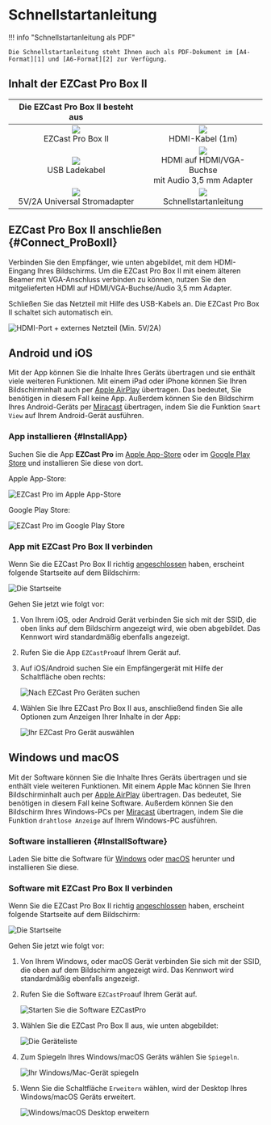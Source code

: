 # Schnellstartanleitung

!!! info "Schnellstartanleitung als PDF"
	
    Die Schnellstartanleitung steht Ihnen auch als PDF-Dokument im [A4-Format][1] und [A6-Format][2] zur Verfügung.

  [1]: https://download.stueber.de/doc/de/ezcastpro/schnellstartanleitungen/A4_BoxII.pdf
  [2]: https://download.stueber.de/doc/de/ezcastpro/schnellstartanleitungen/A6_BoxII.pdf

## Inhalt der EZCast Pro Box II

| Die EZCast Pro Box II besteht aus |   |
| :----: | :----: |
| ![](/assets/img/Contents.B10.png)<br>EZCast Pro Box II | ![](/assets/img/Contents_1M.HDMI.Cable.png) <br>HDMI-Kabel (1m) |
| ![](/assets/img/Contents_USB_Charger.png)<br>USB Ladekabel | ![](/assets/img/Contents.Adapter.png)<br>HDMI auf HDMI/VGA-Buchse<br>mit Audio 3,5 mm Adapter |
| ![](/assets/img/Contents.PowerSupply.png)<br>5V/2A Universal Stromadapter | ![](/assets/img/Contents.QSG.png)<br>Schnellstartanleitung |


## EZCast Pro Box II anschließen {#Connect_ProBoxII}

Verbinden Sie den Empfänger, wie unten abgebildet, mit dem HDMI-Eingang Ihres Bildschirms. Um die EZCast Pro Box II mit einem älteren Beamer mit VGA-Anschluss verbinden zu können, nutzen Sie den mitgelieferten HDMI auf HDMI/VGA-Buchse/Audio 3,5 mm Adapter.

Schließen Sie das Netzteil mit Hilfe des USB-Kabels an. Die EZCast Pro Box II schaltet sich automatisch ein. 

![HDMI-Port + externes Netzteil (Min. 5V/2A)](/assets/img/B10_anschließen.png)

## Android und iOS

Mit der App können Sie die Inhalte Ihres Geräts übertragen und sie enthält viele weiteren Funktionen. Mit einem iPad oder iPhone können Sie Ihren Bildschirminhalt auch per [Apple AirPlay](airplay.md) übertragen. Das bedeutet, Sie benötigen in diesem Fall keine App. Außerdem können Sie den Bildschirm Ihres Android-Geräts per [Miracast](miracast.md) übertragen, indem Sie die Funktion `Smart View` auf Ihrem Android-Gerät ausführen.

### App installieren {#InstallApp}

Suchen Sie die App **EZCast Pro** im [Apple App-Store](https://apps.apple.com/app/ezcast-pro/id897830705) oder im [Google Play Store](https://play.google.com/store/apps/details?id=com.actionsmicro.ezcastpro) und installieren Sie diese von dort.

Apple App-Store:

![EZCast Pro im Apple App-Store](/assets/img/EZCastProApp_AppleStore.jpg)

Google Play Store:

![EZCast Pro im Google Play Store](/assets/img/EZCastProApp_PlayStore.jpg)

### App mit EZCast Pro Box II verbinden

Wenn Sie die EZCast Pro Box II richtig [angeschlossen](#Connect_ProBoxII) haben, erscheint folgende Startseite auf dem Bildschirm:

![Die Startseite](/assets/img/Startseite_ProBoxII.png)

Gehen Sie jetzt wie folgt vor:

1.  Von Ihrem iOS, oder Android Gerät verbinden Sie sich mit der SSID, die oben links auf dem Bildschirm angezeigt wird, wie oben abgebildet. Das Kennwort wird standardmäßig ebenfalls angezeigt.

2.  Rufen Sie die App `EZCastPro`auf Ihrem Gerät auf.

3.  Auf iOS/Android suchen Sie ein Empfängergerät mit Hilfe der Schaltfläche oben rechts:

    ![Nach EZCast Pro Geräten suchen](/assets/img/iOS_Device-list.png)

4.  Wählen Sie Ihre EZCast Pro Box II aus, anschließend finden Sie alle Optionen zum Anzeigen Ihrer Inhalte in der App:

    ![Ihr EZCast Pro Gerät auswählen](/assets/img/iOS_select-device.jpg)

## Windows und macOS

Mit der Software können Sie die Inhalte Ihres Geräts übertragen und sie enthält viele weiteren Funktionen. Mit einem Apple Mac können Sie Ihren Bildschirminhalt auch per [Apple AirPlay](airplay.md) übertragen. Das bedeutet, Sie benötigen in diesem Fall keine Software. Außerdem können Sie den Bildschirm Ihres Windows-PCs per [Miracast](miracast.md) übertragen, indem Sie die Funktion `drahtlose Anzeige` auf Ihrem Windows-PC ausführen.

### Software installieren {#InstallSoftware}

Laden Sie bitte die Software für [Windows](https://www.ezcast.com/app/ezcast/pro/windows) oder [macOS](https://www.ezcast.com/app/ezcast/pro/macos) herunter und installieren Sie diese.

### Software mit EZCast Pro Box II verbinden

Wenn Sie die EZCast Pro Box II richtig [angeschlossen](#Connect_ProBoxII) haben, erscheint folgende Startseite auf dem Bildschirm:

![Die Startseite](/assets/img/Startseite_ProBoxII.png)

Gehen Sie jetzt wie folgt vor:

1.  Von Ihrem Windows, oder macOS Gerät verbinden Sie sich mit der SSID, die oben auf dem Bildschirm angezeigt wird. Das Kennwort wird standardmäßig ebenfalls angezeigt.

2.  Rufen Sie die Software `EZCastPro`auf Ihrem Gerät auf.

    ![Starten Sie die Software EZCastPro](/assets/img/EZCastPro_Start_Software.png)

3.  Wählen Sie die EZCast Pro Box II aus, wie unten abgebildet:

    ![Die Geräteliste](/assets/img/mac-windows_device-list.jpg)

4.  Zum Spiegeln Ihres Windows/macOS Geräts wählen Sie `Spiegeln`.

    ![Ihr Windows/Mac-Gerät spiegeln](/assets/img/mac-windows_mirror.png)

5.  Wenn Sie die Schaltfläche `Erweitern` wählen, wird der Desktop Ihres Windows/macOS Geräts erweitert.

    ![Windows/macOS Desktop erweitern](/assets/img/mac-windows_extend.png)
